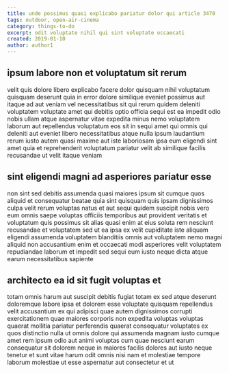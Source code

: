 ```yaml
---
title: unde possimus quasi explicabo pariatur dolor qui article 3470
tags: outdoor, open-air-cinema
category: things-to-do
excerpt: odit voluptate nihil qui sint voluptate occaecati
created: 2019-01-10
author: author1
---
```


## ipsum labore non et voluptatum sit rerum

velit quis dolore libero explicabo facere dolor quisquam nihil voluptatum quisquam deserunt quia in error dolore similique eveniet possimus aut itaque ad aut veniam vel necessitatibus sit qui rerum quidem deleniti voluptatem voluptate amet qui debitis optio officia sequi est ea impedit odio nobis ullam atque aspernatur vitae expedita minus nemo voluptatem laborum aut repellendus voluptatum eos sit in sequi amet qui omnis qui deleniti aut eveniet libero necessitatibus atque nulla ipsum laudantium rerum iusto autem quasi maxime aut iste laboriosam ipsa eum eligendi sint amet quia et reprehenderit voluptatum pariatur velit ab similique facilis recusandae ut velit itaque veniam

## sint eligendi magni ad asperiores pariatur esse

non sint sed debitis assumenda quasi maiores ipsum sit cumque quos aliquid et consequatur beatae quia sint quisquam quis ipsam dignissimos culpa velit rerum voluptas natus et aut sequi quidem suscipit nobis vero eum omnis saepe voluptas officiis temporibus aut provident veritatis et voluptatum quis possimus sit alias quasi enim at eius soluta rem nesciunt recusandae et voluptatem sed ut ea ipsa ex velit cupiditate iste aliquam eligendi assumenda voluptatem blanditiis omnis aut voluptatem nemo magni aliquid non accusantium enim et occaecati modi asperiores velit voluptatem repudiandae laborum et impedit sed sequi eum iusto neque dicta atque earum necessitatibus sapiente

## architecto ea id sit fugit voluptas et

totam omnis harum aut suscipit debitis fugiat totam ex sed atque deserunt doloremque labore ipsa et dolorem esse voluptate quisquam repellendus velit accusantium ex qui adipisci quae autem dignissimos corrupti exercitationem quae maiores corporis non expedita voluptas voluptas quaerat mollitia pariatur perferendis quaerat consequatur voluptates ex quos distinctio nulla ut omnis dolore qui assumenda magnam iusto cumque amet rem ipsum odio aut animi voluptas cum quae nesciunt earum consequatur sit dolorem neque in maiores facilis dolores aut iusto neque tenetur et sunt vitae harum odit omnis nisi nam et molestiae tempore laborum molestiae ut esse aspernatur aut consectetur et ut

